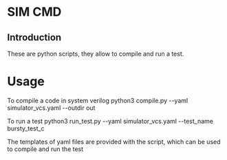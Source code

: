 <!--- 
  // Copyright 2024 CEA 
  // SPDX-License-Identifier: Apache-2.0 WITH SHL-2.1 
--->

# SIM CMD
## Introduction
These are python scripts, they allow to compile and run a test. 

# Usage
To compile a code in system verilog
python3 compile.py --yaml simulator_vcs.yaml --outdir out

To run a test 
python3 run_test.py --yaml simulator_vcs.yaml --test_name bursty_test_c

The templates of yaml files are provided with the script, which can be used to compile and run the test
